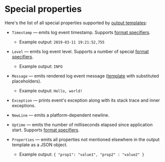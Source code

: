# Special properties

Here's the list of all special properties supported by [output templates](output-templates.md):

* `Timestamp` — emits log event timestamp. Supports [format specifiers](format-specifiers.md).

  * Example output: `2019-03-11 19:21:52,755`

* `Level` — emits log event level. Supports a number of special [format specifiers](format-specifiers.md).

  * Example output: `INFO`

* `Message` — emits rendered log event message \([template](../syntax/message-templates.md) with substituted placeholders\).

  * Example output: `Hello, world!`

* `Exception` — prints event's exception along with its stack trace and inner exceptions.

* `NewLine` — emits a platform-dependent newline.

* `Uptime` — emits the number of milliseconds elapsed since application start. Supports [format specifiers](format-specifiers.md).

* `Properties` — emits all properties not mentioned elsewhere in the output template as a JSON object.
  * Example output: `{ "prop1": "value1", "prop2" : "value2" }`



